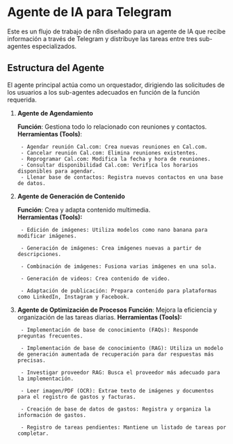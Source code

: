 # Agente de IA para Telegram
Este es un flujo de trabajo de n8n diseñado para un agente de IA que recibe información a través de Telegram y distribuye las tareas entre tres sub-agentes especializados.

## Estructura del Agente
El agente principal actúa como un orquestador, dirigiendo las solicitudes de los usuarios a los sub-agentes adecuados en función de la función requerida.

1. **Agente de Agendamiento**

    **Función**: Gestiona todo lo relacionado con reuniones y contactos.
    **Herramientas (Tools)**:


        - Agendar reunión Cal.com: Crea nuevas reuniones en Cal.com.
        - Cancelar reunión Cal.com: Elimina reuniones existentes.
        - Reprogramar Cal.com: Modifica la fecha y hora de reuniones.
        - Consultar disponibilidad Cal.com: Verifica los horarios disponibles para agendar.
        - Llenar base de contactos: Registra nuevos contactos en una base de datos.

2. **Agente de Generación de Contenido**

    **Función**: Crea y adapta contenido multimedia.   
    **Herramientas (Tools):**

        - Edición de imágenes: Utiliza modelos como nano banana para modificar imágenes.

        - Generación de imágenes: Crea imágenes nuevas a partir de descripciones.

        - Combinación de imágenes: Fusiona varias imágenes en una sola.

        - Generación de videos: Crea contenido de video.

        - Adaptación de publicación: Prepara contenido para plataformas como LinkedIn, Instagram y Facebook.

3. **Agente de Optimización de Procesos**
    **Función**: Mejora la eficiencia y organización de las tareas diarias.
    **Herramientas (Tools):**

        - Implementación de base de conocimiento (FAQs): Responde preguntas frecuentes.

        - Implementación de base de conocimiento (RAG): Utiliza un modelo de generación aumentada de recuperación para dar respuestas más precisas.

        - Investigar proveedor RAG: Busca el proveedor más adecuado para la implementación.

        - Leer imagen/PDF (OCR): Extrae texto de imágenes y documentos para el registro de gastos y facturas.

        - Creación de base de datos de gastos: Registra y organiza la información de gastos.

        - Registro de tareas pendientes: Mantiene un listado de tareas por completar.